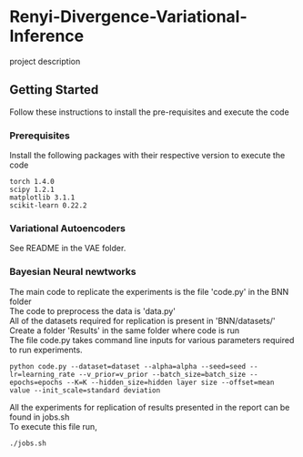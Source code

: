 # Renyi-Divergence-Variational-Inference

project description

## Getting Started

Follow these instructions to install the pre-requisites and execute the code

### Prerequisites

Install the following packages with their respective version to execute the code
```
torch 1.4.0
scipy 1.2.1
matplotlib 3.1.1
scikit-learn 0.22.2
```
### Variational Autoencoders
See README in the VAE folder.

### Bayesian Neural newtworks

The main code to replicate the experiments is the file 'code.py' in the BNN folder <br />
The code to preprocess the data is 'data.py' <br />
All of the datasets required for replication is present in 'BNN/datasets/'<br />
Create a folder 'Results' in the same folder where code is run <br />
The file code.py takes command line inputs for various parameters required to run experiments.
```
python code.py --dataset=dataset --alpha=alpha --seed=seed --lr=learning_rate --v_prior=v_prior --batch_size=batch_size --epochs=epochs --K=K --hidden_size=hidden layer size --offset=mean value --init_scale=standard deviation
```
All the experiments for replication of results presented in the report can be found in jobs.sh<br />
To execute this file run,<br />
```
./jobs.sh
```



